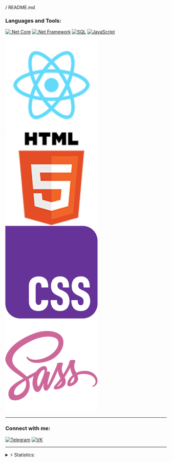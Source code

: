 / README.md

### Languages and Tools:

[![.Net Core](https://img.shields.io/badge/-Core-090909?style=for-the-badge&logo=.net&logoColor=E5D3FF)]()
[![.Net Framework](https://img.shields.io/badge/-Framework-090909?style=for-the-badge&logo=.net&logoColor=E5D3FF)]()
[![SQL](https://img.shields.io/badge/-Sql-090909?style=for-the-badge&logo=postgresql&logoColor=00648B)]()
[![JavaScript](https://img.shields.io/badge/-JavaScript-090909?style=for-the-badge&logo=JavaScript&logoColor=E9D54D)]()


![React](https://raw.githubusercontent.com/github/explore/80688e429a7d4ef2fca1e82350fe8e3517d3494d/topics/react/react.png)
![HTML5](https://raw.githubusercontent.com/github/explore/80688e429a7d4ef2fca1e82350fe8e3517d3494d/topics/html/html.png)
![CSS3](https://raw.githubusercontent.com/github/explore/80688e429a7d4ef2fca1e82350fe8e3517d3494d/topics/css/css.png)
![Sass](https://raw.githubusercontent.com/github/explore/80688e429a7d4ef2fca1e82350fe8e3517d3494d/topics/sass/sass.png)

---

### Connect with me:

[![Telegram](https://img.shields.io/badge/-Telegram-090909?style=for-the-badge&logo=Telegram&logoColor=4F7DB3)](https://t.me/kolodin21)
[![VK](https://img.shields.io/badge/-Vkontakte-090909?style=for-the-badge&logo=Vk&logoColor=4F7DB3)](https://vk.com/https://vk.com/kolodinivan)

---

<details>
  <summary>⚡ Statistics:</summary>

[![Top Langs](https://github-readme-stats.vercel.app/api/top-langs/?username=kolodin21&langs_count=8&layout=compact)]()
  
[![GitHub Stats](https://github-readme-stats.vercel.app/api?username=kolodin21&show_icons=true)]()

</details>
